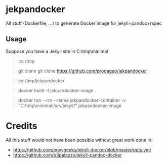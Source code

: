 # jekpandocker
All stuff (Dockerfile, ...) to generate Docker image for jekyll+pandoc+rspec

## Usage
Suppose you have a Jekyll site in C:\tmp\minimal

> cd /tmp

> git clone git clone https://github.com/prodageo/jekpandocker

> cd /tmp/jekpandocker

> docker build -t jekpandocker-image .

> docker run --rm --name jekpandocker-container -v "C:\tmp\minimal\:/srv/jekyll/" jekpandocker-image

# Credits
All this stuff would not have been possible without great work done in:
- https://github.com/envygeeks/jekyll-docker/blob/master/opts.yml
- https://github.com/p3palazzo/jekyll-pandoc-docker

